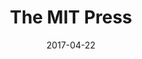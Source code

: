 ---
layout: site
title: "The MIT Press"
date: 2017-04-22
categories: [education]
version: 1.3.20
major: 1
minor: 3
patch: 20
slug: mitpress
link: https://mitpress.mit.edu/
permalink: /sites/:slug
---